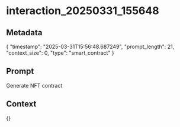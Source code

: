# interaction_20250331_155648

## Metadata
{
  "timestamp": "2025-03-31T15:56:48.687249",
  "prompt_length": 21,
  "context_size": 0,
  "type": "smart_contract"
}

## Prompt
Generate NFT contract

## Context
{}

